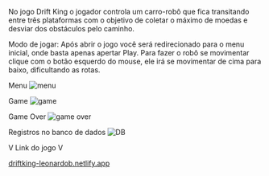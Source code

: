 No jogo Drift King o jogador controla um carro-robô que fica
transitando entre três plataformas com o objetivo de coletar o máximo de moedas e desviar dos obstáculos pelo caminho.

Modo de jogar:
Após abrir o jogo você será redirecionado para o menu inicial, onde basta apenas apertar Play. Para fazer o robô se movimentar clique com o botão esquerdo do mouse, ele irá se movimentar de cima para baixo, dificultando as rotas.

Menu
![menu](https://github.com/LeonardoBaldo/DESENVOLVIMENTO-DE-JOGOS-DIGITAIS-I/assets/79682245/d6e1afb7-25a4-421e-b1bf-09c8309f1c63)

Game
![game](https://github.com/LeonardoBaldo/DESENVOLVIMENTO-DE-JOGOS-DIGITAIS-I/assets/79682245/3691fcb4-cbae-4efd-853b-f5c18ddae9de)

Game Over
![game over](https://github.com/LeonardoBaldo/DESENVOLVIMENTO-DE-JOGOS-DIGITAIS-I/assets/79682245/7e8f2196-96a0-4b9b-a9b8-6385d7f4a894)

Registros no banco de dados
![DB](https://github.com/LeonardoBaldo/DESENVOLVIMENTO-DE-JOGOS-DIGITAIS-I/assets/79682245/c1f6e875-db39-4879-81e6-0c49a8a8c06b)

V Link do jogo V

[driftking-leonardob.netlify.app](https://driftking-leonardob.netlify.app/)
